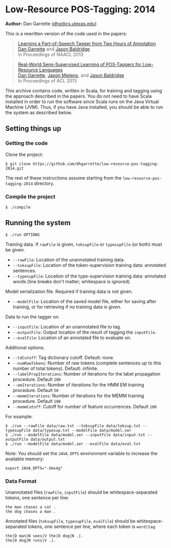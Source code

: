 [Dan Garrette]: http://cs.utexas.edu/~dhg
[Jason Baldridge]: http://www.jasonbaldridge.com
[Jason Mielens]: http://jason.mielens.com/


# Low-Resource POS-Tagging: 2014

**Author:** Dan Garrette (dhg@cs.utexas.edu)



This is a rewritten version of the code used in the papers:

> [Learning a Part-of-Speech Tagger from Two Hours of Annotation](http://www.cs.utexas.edu/users/dhg/papers/garrette_baldridge_naacl2013.pdf)  
> [Dan Garrette] and [Jason Baldridge]  
> In Proceedings of NAACL 2013  

> [Real-World Semi-Supervised Learning of POS-Taggers for Low-Resource Languages](http://www.cs.utexas.edu/users/dhg/papers/garrette_mielens_baldridge_acl2013.pdf)  
> [Dan Garrette], [Jason Mielens], and [Jason Baldridge]  
> In Proceedings of ACL 2013  

This archive contains code, written in Scala, for training and tagging using the approach described in the papers.
You do not need to have Scala installed in order to run the software since Scala runs on the Java Virtual Machine (JVM).
Thus, if you have Java installed, you should be able to run the system as described below.

## Setting things up


### Getting the code

Clone the project:

    $ git clone https://github.com/dhgarrette/low-resource-pos-tagging-2014.git
    
    
The rest of these instructions assume starting from the `low-resource-pos-tagging-2014` directory.


### Compile the project

    $ ./compile


## Running the system

    $ ./run OPTIONS

Training data.  If `rawFile` is given, `toksupFile` or `typesupFile` (or both) must be given.

* `--rawFile`: Location of the unannotated training data.
* `--toksupFile`: Location of the token-supervision training data: annotated sentences.
* `--typesupFile`: Location of the type-supervision training data: annotated words (line breaks don't matter; whitespace is ignored).

Model serialization file.  Required if training data is not given.

* `--modelFile`: Location of the saved model file, either for saving after training, or for retrieving if no training data is given. 

Data to run the tagger on.

* `--inputFile`: Location of an unannotated file to tag.
* `--outputFile`: Output location of the result of tagging the `inputFile`.
* `--evalFile`: Location of an annotated file to evaluate on.

Additional options.

* `--tdCutoff`: Tag dictionary cutoff.  Default: none.
* `--numRawTokens`: Number of raw tokens (complete sentences up to this number of total tokens).  Default: infinite.
* `--labelPropIterations`: Number of iterations for the label propagation procedure. Default `200`
* `--emIterations`: Number of iterations for the HMM EM training procedure. Default `50`
* `--memmIterations`: Number of iterations for the MEMM training procedure. Default `100`
* `--memmCutoff`: Cutoff for number of feature occurrences.  Default `100`

For example:

    $ ./run --rawFile data/raw.txt --toksupFile data/toksup.txt --typesupFile data/typesup.txt --modelFile data/model.ser
    $ ./run --modelFile data/model.ser --inputFile data/input.txt --outputFile data/output.txt
    $ ./run --modelFile data/model.ser --evalFile data/eval.txt



Note: You should set the `JAVA_OPTS` environment variable to increase the available memory:

    export JAVA_OPTS="-Xmx4g"



### Data Format

Unannotated files (`rawFile`, `inputFile`) should be whitespace-separated tokens, one sentence per line:

    the man chases a cat .
    the dog chases a man .

Annotated files (`toksupFile`, `typesupFile`, `evalFile`) should be whitespace-separated tokens, one sentence per line, where each token is `word|tag`:

    the|D man|N sees|V the|D dog|N .|.
    the|D dog|N runs|V .|.
